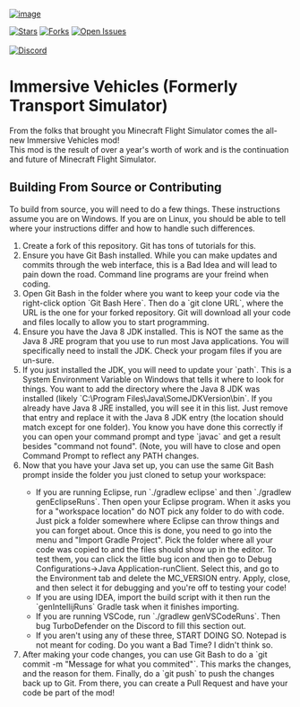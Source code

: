 [![image](https://user-images.githubusercontent.com/46881115/181852836-2db66bee-7d6c-4d57-9ba8-17c313f25098.png)](https://www.curseforge.com/minecraft/mc-mods/minecraft-transport-simulator)

[![Stars](https://img.shields.io/github/stars/DonBruce64/MinecraftTransportSimulator?style=for-the-badge)](https://github.com/DonBruce64/MinecraftTransportSimulator/stargazers)
[![Forks](https://img.shields.io/github/forks/DonBruce64/MinecraftTransportSimulator?style=for-the-badge)](https://github.com/DonBruce64/MinecraftTransportSimulator/network/members)
[![Open Issues](https://img.shields.io/github/issues/DonBruce64/MinecraftTransportSimulator?style=for-the-badge)](https://github.com/DonBruce64/MinecraftTransportSimulator/issues)\
\
[![Discord](https://discordapp.com/api/guilds/232316230852280320/widget.png?style=banner2)](https://discord.com/invite/KaaSUjm)

# Immersive Vehicles (Formerly Transport Simulator)
From the folks that brought you Minecraft Flight Simulator comes the all-new Immersive Vehicles mod!\
This mod is the result of over a year's worth of work and is the continuation and future of Minecraft Flight Simulator.

## Building From Source or Contributing
To build from source, you will need to do a few things.  These instructions assume you are on Windows.  If you are on Linux, you should be able to tell where your instructions differ and how to handle such differences.

<ol>
<li>Create a fork of this repository.  Git has tons of tutorials for this.</li>
<li>Ensure you have Git Bash installed.  While you can make updates and commits through the web interface, this is a Bad Idea and will lead to pain down the road.  Command line programs are your freind when coding.</li>
<li>Open Git Bash in the folder where you want to keep your code via the right-click option `Git Bash Here`.  Then do a `git clone URL`, where the URL is the one for your forked repository.  Git will download all your code and files locally to allow you to start programming.</li>
<li>Ensure you have the Java 8 JDK installed.  This is NOT the same as the Java 8 JRE program that you use to run most Java applications.  You will specifically need to install the JDK.  Check your progam files if you are un-sure.</li>
<li>If you just installed the JDK, you will need to update your `path`.  This is a System Environment Variable on Windows that tells it where to look for things.  You want to add the directory where the Java 8 JDK was installed (likely `C:\Program Files\Java\SomeJDKVersion\bin`.  If you already have Java 8 JRE installed, you will see it in this list.  Just remove that entry and replace it with the Java 8 JDK entry (the location should match except for one folder).  You know you have done this correctly if you can open your command prompt and type `javac` and get a result besides "command not found".  (Note, you will have to close and open Command Prompt to reflect any PATH changes.</li>
<li>Now that you have your Java set up, you can use the same Git Bash prompt inside the folder you just cloned to setup your workspace:</li>
<ul>
<li>If you are running Eclipse, run `./gradlew eclipse` and then `./gradlew genEclipseRuns`.  Then open your Eclipse program.  When it asks you for a "workspace location" do NOT pick any folder to do with code.  Just pick a folder somewhere where Eclipse can throw things and you can forget about.  Once this is done, you need to go into the menu and "Import Gradle Project".  Pick the folder where all your code was copied to and the files should show up in the editor.  To test them, you can click the little bug icon and then go to Debug Configurations->Java Application-runClient. Select this, and go to the Environment tab and delete the MC_VERSION entry.  Apply, close, and then select it for debugging and you're off to testing your code!</li>
<li>If you are using IDEA, import the build script with it then run the `genIntellijRuns` Gradle task when it finishes importing.</li>
<li>If you are running VSCode, run `./gradlew genVSCodeRuns`.  Then bug TurboDefender on the Discord to fill this section out.</li>
<li>If you aren't using any of these three, START DOING SO.  Notepad is not meant for coding.  Do you want a Bad Time?  I didn't think so.</li>
</ul>
<li>After making your code changes, you can use Git Bash to do a `git commit -m "Message for what you commited"`. This marks the changes, and the reason for them.  Finally, do a `git push` to push the changes back up to Git.  From there, you can create a Pull Request and have your code be part of the mod!</li>
</ol>

